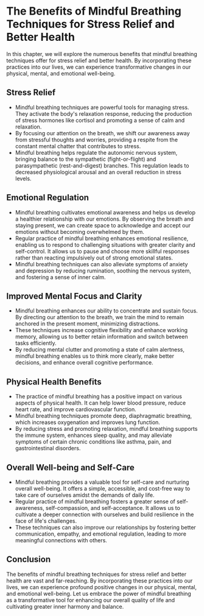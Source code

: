 The Benefits of Mindful Breathing Techniques for Stress Relief and Better Health
===========================================================================================

In this chapter, we will explore the numerous benefits that mindful breathing techniques offer for stress relief and better health. By incorporating these practices into our lives, we can experience transformative changes in our physical, mental, and emotional well-being.

Stress Relief
-------------

* Mindful breathing techniques are powerful tools for managing stress. They activate the body's relaxation response, reducing the production of stress hormones like cortisol and promoting a sense of calm and relaxation.
* By focusing our attention on the breath, we shift our awareness away from stressful thoughts and worries, providing a respite from the constant mental chatter that contributes to stress.
* Mindful breathing helps regulate the autonomic nervous system, bringing balance to the sympathetic (fight-or-flight) and parasympathetic (rest-and-digest) branches. This regulation leads to decreased physiological arousal and an overall reduction in stress levels.

Emotional Regulation
--------------------

* Mindful breathing cultivates emotional awareness and helps us develop a healthier relationship with our emotions. By observing the breath and staying present, we can create space to acknowledge and accept our emotions without becoming overwhelmed by them.
* Regular practice of mindful breathing enhances emotional resilience, enabling us to respond to challenging situations with greater clarity and self-control. It allows us to pause and choose more skillful responses rather than reacting impulsively out of strong emotional states.
* Mindful breathing techniques can also alleviate symptoms of anxiety and depression by reducing rumination, soothing the nervous system, and fostering a sense of inner calm.

Improved Mental Focus and Clarity
---------------------------------

* Mindful breathing enhances our ability to concentrate and sustain focus. By directing our attention to the breath, we train the mind to remain anchored in the present moment, minimizing distractions.
* These techniques increase cognitive flexibility and enhance working memory, allowing us to better retain information and switch between tasks efficiently.
* By reducing mental clutter and promoting a state of calm alertness, mindful breathing enables us to think more clearly, make better decisions, and enhance overall cognitive performance.

Physical Health Benefits
------------------------

* The practice of mindful breathing has a positive impact on various aspects of physical health. It can help lower blood pressure, reduce heart rate, and improve cardiovascular function.
* Mindful breathing techniques promote deep, diaphragmatic breathing, which increases oxygenation and improves lung function.
* By reducing stress and promoting relaxation, mindful breathing supports the immune system, enhances sleep quality, and may alleviate symptoms of certain chronic conditions like asthma, pain, and gastrointestinal disorders.

Overall Well-being and Self-Care
--------------------------------

* Mindful breathing provides a valuable tool for self-care and nurturing overall well-being. It offers a simple, accessible, and cost-free way to take care of ourselves amidst the demands of daily life.
* Regular practice of mindful breathing fosters a greater sense of self-awareness, self-compassion, and self-acceptance. It allows us to cultivate a deeper connection with ourselves and build resilience in the face of life's challenges.
* These techniques can also improve our relationships by fostering better communication, empathy, and emotional regulation, leading to more meaningful connections with others.

Conclusion
----------

The benefits of mindful breathing techniques for stress relief and better health are vast and far-reaching. By incorporating these practices into our lives, we can experience profound positive changes in our physical, mental, and emotional well-being. Let us embrace the power of mindful breathing as a transformative tool for enhancing our overall quality of life and cultivating greater inner harmony and balance.
